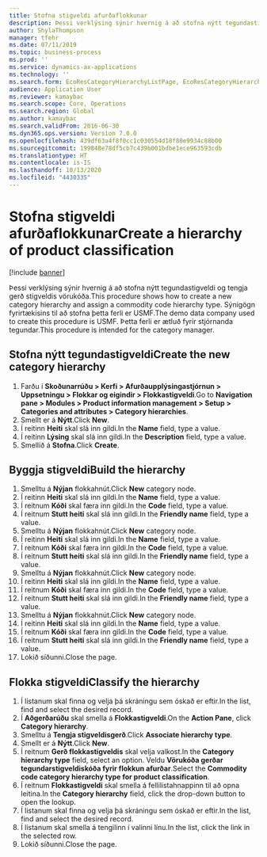 ```yaml
---
title: Stofna stigveldi afurðaflokkunar
description: Þessi verklýsing sýnir hvernig á að stofna nýtt tegundastigveldi og tengja gerð stigveldis vörukóða.
author: ShylaThompson
manager: tfehr
ms.date: 07/11/2019
ms.topic: business-process
ms.prod: ''
ms.service: dynamics-ax-applications
ms.technology: ''
ms.search.form: EcoResCategoryHierarchyListPage, EcoResCategoryHierarchyCreate, EcoResCategory, EcoResCategoryHierarchyRole, EcoResProductCategory, EcoResCategorySearchList, EcoResCategoryHierarchyFactbox, EcoResCategoryFriendlyName, EcoResCategoryAddProduct
audience: Application User
ms.reviewer: kamaybac
ms.search.scope: Core, Operations
ms.search.region: Global
ms.author: kamaybac
ms.search.validFrom: 2016-06-30
ms.dyn365.ops.version: Version 7.0.0
ms.openlocfilehash: 439df63a4f8f0cc1c030554d18f80e9934c88b00
ms.sourcegitcommit: 199848e78df5cb7c439b001bdbe1ece963593cdb
ms.translationtype: HT
ms.contentlocale: is-IS
ms.lasthandoff: 10/13/2020
ms.locfileid: "4430335"
---
```

# <a name="create-a-hierarchy-of-product-classification"></a><span data-ttu-id="0132d-103">Stofna stigveldi afurðaflokkunar</span><span class="sxs-lookup"><span data-stu-id="0132d-103">Create a hierarchy of product classification</span></span>

[!include [banner](../../includes/banner.md)]

<span data-ttu-id="0132d-104">Þessi verklýsing sýnir hvernig á að stofna nýtt tegundastigveldi og tengja gerð stigveldis vörukóða.</span><span class="sxs-lookup"><span data-stu-id="0132d-104">This procedure shows how to create a new category hierarchy and assign a commodity code hierarchy type.</span></span> <span data-ttu-id="0132d-105">Sýnigögn fyrirtækisins til að stofna þetta ferli er USMF.</span><span class="sxs-lookup"><span data-stu-id="0132d-105">The demo data company used to create this procedure is USMF.</span></span> <span data-ttu-id="0132d-106">Þetta ferli er ætluð fyrir stjórnanda tegundar.</span><span class="sxs-lookup"><span data-stu-id="0132d-106">This procedure is intended for the category manager.</span></span>


## <a name="create-the-new-category-hierarchy"></a><span data-ttu-id="0132d-107">Stofna nýtt tegundastigveldi</span><span class="sxs-lookup"><span data-stu-id="0132d-107">Create the new category hierarchy</span></span>
1. <span data-ttu-id="0132d-108">Farðu í **Skoðunarrúðu > Kerfi > Afurðaupplýsingastjórnun > Uppsetningu > Flokkar og eigindir > Flokkastigveldi**.</span><span class="sxs-lookup"><span data-stu-id="0132d-108">Go to **Navigation pane > Modules > Product information management > Setup > Categories and attributes > Category hierarchies**.</span></span>
2. <span data-ttu-id="0132d-109">Smellt er á **Nýtt**.</span><span class="sxs-lookup"><span data-stu-id="0132d-109">Click **New**.</span></span>
3. <span data-ttu-id="0132d-110">Í reitinn **Heiti** skal slá inn gildi.</span><span class="sxs-lookup"><span data-stu-id="0132d-110">In the **Name** field, type a value.</span></span>
4. <span data-ttu-id="0132d-111">Í reitinn **Lýsing** skal slá inn gildi.</span><span class="sxs-lookup"><span data-stu-id="0132d-111">In the **Description** field, type a value.</span></span>
5. <span data-ttu-id="0132d-112">Smellið á **Stofna**.</span><span class="sxs-lookup"><span data-stu-id="0132d-112">Click **Create**.</span></span>

## <a name="build-the-hierarchy"></a><span data-ttu-id="0132d-113">Byggja stigveldi</span><span class="sxs-lookup"><span data-stu-id="0132d-113">Build the hierarchy</span></span>
1. <span data-ttu-id="0132d-114">Smelltu á **Nýjan** flokkahnút.</span><span class="sxs-lookup"><span data-stu-id="0132d-114">Click **New** category node.</span></span>
2. <span data-ttu-id="0132d-115">Í reitinn **Heiti** skal slá inn gildi.</span><span class="sxs-lookup"><span data-stu-id="0132d-115">In the **Name** field, type a value.</span></span>
3. <span data-ttu-id="0132d-116">Í reitnum **Kóði** skal færa inn gildi.</span><span class="sxs-lookup"><span data-stu-id="0132d-116">In the **Code** field, type a value.</span></span>
4. <span data-ttu-id="0132d-117">Í reitnum **Stutt heiti** skal slá inn gildi.</span><span class="sxs-lookup"><span data-stu-id="0132d-117">In the **Friendly name** field, type a value.</span></span>
5. <span data-ttu-id="0132d-118">Smelltu á **Nýjan** flokkahnút.</span><span class="sxs-lookup"><span data-stu-id="0132d-118">Click **New** category node.</span></span>
6. <span data-ttu-id="0132d-119">Í reitinn **Heiti** skal slá inn gildi.</span><span class="sxs-lookup"><span data-stu-id="0132d-119">In the **Name** field, type a value.</span></span>
7. <span data-ttu-id="0132d-120">Í reitnum **Kóði** skal færa inn gildi.</span><span class="sxs-lookup"><span data-stu-id="0132d-120">In the **Code** field, type a value.</span></span>
8. <span data-ttu-id="0132d-121">Í reitnum **Stutt heiti** skal slá inn gildi.</span><span class="sxs-lookup"><span data-stu-id="0132d-121">In the **Friendly name** field, type a value.</span></span>
9. <span data-ttu-id="0132d-122">Smelltu á **Nýjan** flokkahnút.</span><span class="sxs-lookup"><span data-stu-id="0132d-122">Click **New** category node.</span></span>
10. <span data-ttu-id="0132d-123">Í reitinn **Heiti** skal slá inn gildi.</span><span class="sxs-lookup"><span data-stu-id="0132d-123">In the **Name** field, type a value.</span></span>
11. <span data-ttu-id="0132d-124">Í reitnum **Kóði** skal færa inn gildi.</span><span class="sxs-lookup"><span data-stu-id="0132d-124">In the **Code** field, type a value.</span></span>
12. <span data-ttu-id="0132d-125">Í reitnum **Stutt heiti** skal slá inn gildi.</span><span class="sxs-lookup"><span data-stu-id="0132d-125">In the **Friendly name** field, type a value.</span></span>
13. <span data-ttu-id="0132d-126">Smelltu á **Nýjan** flokkahnút.</span><span class="sxs-lookup"><span data-stu-id="0132d-126">Click **New** category node.</span></span>
14. <span data-ttu-id="0132d-127">Í reitinn **Heiti** skal slá inn gildi.</span><span class="sxs-lookup"><span data-stu-id="0132d-127">In the **Name** field, type a value.</span></span>
15. <span data-ttu-id="0132d-128">Í reitnum **Kóði** skal færa inn gildi.</span><span class="sxs-lookup"><span data-stu-id="0132d-128">In the **Code** field, type a value.</span></span>
16. <span data-ttu-id="0132d-129">Í reitnum **Stutt heiti** skal slá inn gildi.</span><span class="sxs-lookup"><span data-stu-id="0132d-129">In the **Friendly name** field, type a value.</span></span>
17. <span data-ttu-id="0132d-130">Lokið síðunni.</span><span class="sxs-lookup"><span data-stu-id="0132d-130">Close the page.</span></span>

## <a name="classify-the-hierarchy"></a><span data-ttu-id="0132d-131">Flokka stigveldi</span><span class="sxs-lookup"><span data-stu-id="0132d-131">Classify the hierarchy</span></span>
1. <span data-ttu-id="0132d-132">Í listanum skal finna og velja þá skráningu sem óskað er eftir.</span><span class="sxs-lookup"><span data-stu-id="0132d-132">In the list, find and select the desired record.</span></span>
2. <span data-ttu-id="0132d-133">Í **Aðgerðarúðu** skal smella á **Flokkastigveldi**.</span><span class="sxs-lookup"><span data-stu-id="0132d-133">On the **Action Pane**, click **Category hierarchy**.</span></span>
3. <span data-ttu-id="0132d-134">Smelltu á **Tengja stigveldisgerð**.</span><span class="sxs-lookup"><span data-stu-id="0132d-134">Click **Associate hierarchy type**.</span></span>
4. <span data-ttu-id="0132d-135">Smellt er á **Nýtt**.</span><span class="sxs-lookup"><span data-stu-id="0132d-135">Click **New**.</span></span>
5. <span data-ttu-id="0132d-136">Í reitnum **Gerð flokkastigveldis** skal velja valkost.</span><span class="sxs-lookup"><span data-stu-id="0132d-136">In the **Category hierarchy type** field, select an option.</span></span> <span data-ttu-id="0132d-137">Veldu **Vörukóða gerðar tegundarstigveldiskóða fyrir flokkun afurðar**.</span><span class="sxs-lookup"><span data-stu-id="0132d-137">Select the **Commodity code category hierarchy type for product classification**.</span></span>  
6. <span data-ttu-id="0132d-138">Í reitnum **Flokkastigveldi** skal smella á fellilistahnappinn til að opna leitina.</span><span class="sxs-lookup"><span data-stu-id="0132d-138">In the **Category hierarchy** field, click the drop-down button to open the lookup.</span></span>
7. <span data-ttu-id="0132d-139">Í listanum skal finna og velja þá skráningu sem óskað er eftir.</span><span class="sxs-lookup"><span data-stu-id="0132d-139">In the list, find and select the desired record.</span></span>
8. <span data-ttu-id="0132d-140">Í listanum skal smella á tengilinn í valinni línu.</span><span class="sxs-lookup"><span data-stu-id="0132d-140">In the list, click the link in the selected row.</span></span>
9. <span data-ttu-id="0132d-141">Lokið síðunni.</span><span class="sxs-lookup"><span data-stu-id="0132d-141">Close the page.</span></span>


